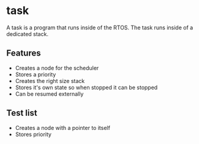 # task
A task is a program that runs inside of the RTOS. The task runs inside of a dedicated stack.

## Features
* Creates a node for the scheduler
* Stores a priority
* Creates the right size stack
* Stores it's own state so when stopped it can be stopped
* Can be resumed externally

## Test list
* Creates a node with a pointer to itself
* Stores priority
